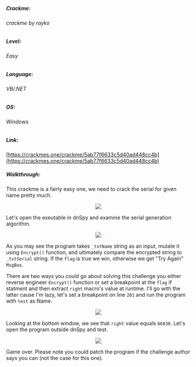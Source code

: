  ##### Crackme: 
###### crackme by rayko

##### Level:
###### Easy

##### Language:
###### VB/.NET

##### OS:
###### Windows

##### Link:
[https://crackmes.one/crackme/5ab77f6633c5d40ad448cc4b](https://crackmes.one/crackme/5ab77f6633c5d40ad448cc4b)

##### Walkthrough:
This crackme is a fairly easy one, we need to crack the serial for given name pretty much.

<p align="center">
  <img src="https://github.com/ihack4falafel/OSEE/blob/master/Crackmes/dotNet/crackme%20by%20rayko/Program.PNG">
</p>

Let's open the exeutable in dnSpy and examine the serial generation algorithm.

<p align="center">
<img src="https://github.com/ihack4falafel/OSEE/blob/master/Crackmes/dotNet/crackme%20by%20rayko/Functions.PNG">
</p>

As you may see the program takes `_txtName` string as an input, mutate it using `Encrypt()` function, and ultimately compare the encrypted string to `_txtSerial` string. If the `flag` is true we win, otherwise we get "Try Again" `MsgBox`. 

There are two ways you could go about solving this challenge you either reverse engineer `Encrypt()` function or set a breakpoint at the `flag` if statment and then extract `right` macro's value at runtime. I'll go with the latter cause I'm lazy, let's set a breakpoint on line `201` and run the program with `test` as Name.

<p align="center">
<img src="https://github.com/ihack4falafel/OSEE/blob/master/Crackmes/dotNet/crackme%20by%20rayko/Serial.PNG">
</p>

Looking at the bottom window, we see that `right` value equals `66830`. Let's open the program outside dnSpy and test.

<p align="center">
<img src="https://github.com/ihack4falafel/OSEE/blob/master/Crackmes/dotNet/crackme%20by%20rayko/Crack.PNG">
</p>

Game over. Please note you could patch the program if the challenge author says you can (not the case for this one).
